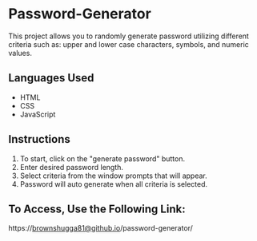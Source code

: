 # Password-Generator

This project allows you to randomly generate password utilizing different criteria such as: upper and lower case characters, symbols, and numeric values.

## Languages Used
* HTML
* CSS
* JavaScript

## Instructions

1. To start, click on the "generate password" button. 
2. Enter desired password length. 
3. Select criteria from the window prompts that will appear. 
4. Password will auto generate when all criteria is selected.

## To Access, Use the Following Link:
https://brownshugga81@github.io/password-generator/
